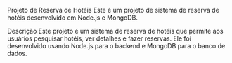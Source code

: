 Projeto de Reserva de Hotéis
Este é um projeto de sistema de reserva de hotéis desenvolvido em Node.js e MongoDB.

Descrição
Este projeto é um sistema de reserva de hotéis que permite aos usuários pesquisar hotéis, ver detalhes e fazer reservas. Ele foi desenvolvido usando Node.js para o backend e MongoDB para o banco de dados.
